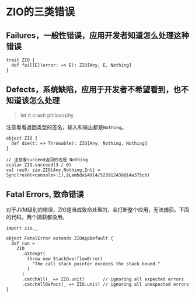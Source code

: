 # ZIO的三类错误
## Failures，一般性错误，应用开发者知道怎么处理这种错误
```
trait ZIO {
  def fail[E](error: => E): ZIO[Any, E, Nothing]
}
```
## Defects，系统缺陷，应用于开发者不希望看到，也不知道该怎么处理
> let it crash philosophy

注意看看返回类型的签名，输入和输出都是`Nothing`。
```
object ZIO {
  def die(t: => Throwable): ZIO[Any, Nothing, Nothing]
}

// 注意看succeed返回的也是 Nothing
scala> ZIO.succeed(3 / 0)
val res0: zio.ZIO[Any,Nothing,Int] = Sync(res0(<console>:1),$Lambda$4914/523912438@14a375cb)
```

## Fatal Errors, 致命错误
对于JVM级别的错误，ZIO是当成致命处理的，会打断整个应用，无法捕获。下面的代码，两个捕获都没用。
```
import zio._

object FatalError extends ZIOAppDefault {
  def run =
    ZIO
      .attempt(
        throw new StackOverflowError(
          "The call stack pointer exceeds the stack bound."
        )
      )
      .catchAll(_ => ZIO.unit)       // ignoring all expected errors
      .catchAllDefect(_ => ZIO.unit) // ignoring all unexpected errors
}
```